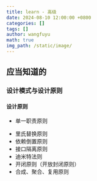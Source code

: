 ```yaml
---
title: learn - 高级
date: 2024-08-10 12:00:00 +0800
categories: []
tags: []
author: wangfuyu
math: true 
img_path: /static/image/
---
```


## 应当知道的

### 设计模式与设计原则

#### 设计原则

- 单一职责原则
  > 
- 里氏替换原则
- 依赖倒置原则
- 接口隔离原则
- 迪米特法则
- 开闭原则（开放封闭原则）
- 合成、聚合、复用原则
